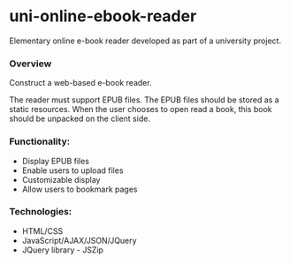 # uni-online-ebook-reader
Elementary online e-book reader developed as part of a university project.

### Overview
Construct a web-based e-book reader.

The reader must support EPUB files. The EPUB files should be stored as a static resources. When the user chooses to open read a book, this book should be unpacked on the client side.

### Functionality:
- Display EPUB files
- Enable users to upload files
- Customizable display
- Allow users to bookmark pages

### Technologies:
- HTML/CSS
- JavaScript/AJAX/JSON/JQuery
- JQuery library - JSZip
